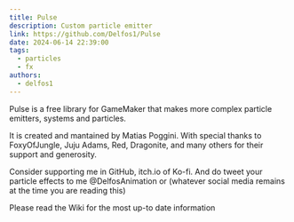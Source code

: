 ```yaml
---
title: Pulse
description: Custom particle emitter
link: https://github.com/Delfos1/Pulse
date: 2024-06-14 22:39:00
tags:
  - particles
  - fx
authors:
  - delfos1
---
```


Pulse is a free library for GameMaker that makes more complex particle emitters, systems and particles.

It is created and mantained by Matias Poggini.
With special thanks to FoxyOfJungle, Juju Adams, Red, Dragonite, and many others for their support and generosity.

Consider supporting me in GitHub, itch.io of Ko-fi.
And do tweet your particle effects to me @DelfosAnimation or (whatever social media remains at the time you are reading this)

Please read the Wiki for the most up-to date information